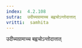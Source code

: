 ```yaml
---
index:  4.2.108
sutra:  उदीच्यग्रामाच्च बह्वचोऽन्तोदात्तात्
vritti:  samhita 
---
```


उदीच्यग्रामाच्च बह्वचोऽन्तोदात्तात्

